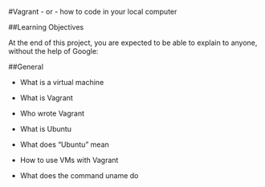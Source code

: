#Vagrant - or - how to code in your local computer

##Learning Objectives

At the end of this project, you are expected to be able to explain to anyone, without the help of Google:

##General

* What is a virtual machine

* What is Vagrant

* Who wrote Vagrant

* What is Ubuntu

* What does “Ubuntu” mean

* How to use VMs with Vagrant

* What does the command uname do

